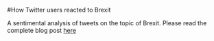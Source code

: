 #How Twitter users reacted to Brexit

A sentimental analysis of tweets on the topic of Brexit. Please read the complete blog post [here](https://katie-truong.github.io/r/Brexit-sentimental-analysis/) 
